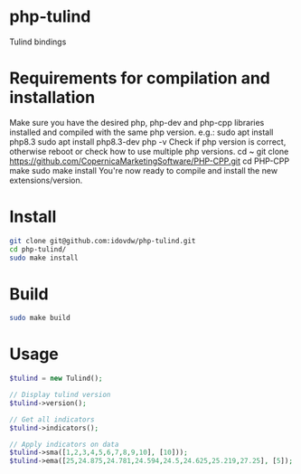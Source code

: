 # php-tulind
Tulind bindings

# Requirements for compilation and installation
Make sure you have the desired php, php-dev and php-cpp libraries installed and compiled with the same php version.
e.g.:
sudo apt install php8.3
sudo apt install php8.3-dev
php -v
Check if php version is correct, otherwise reboot or check how to use multiple php versions.
cd ~
git clone https://github.com/CopernicaMarketingSoftware/PHP-CPP.git
cd PHP-CPP
make
sudo make install
You're now ready to compile and install the new extensions/version.

# Install
```bash
git clone git@github.com:idovdw/php-tulind.git
cd php-tulind/
sudo make install
```

# Build
```bash
sudo make build
```

# Usage
```php
$tulind = new Tulind();

// Display tulind version
$tulind->version();

// Get all indicators
$tulind->indicators();

// Apply indicators on data
$tulind->sma([1,2,3,4,5,6,7,8,9,10], [10]));
$tulind->ema([25,24.875,24.781,24.594,24.5,24.625,25.219,27.25], [5]);
```
